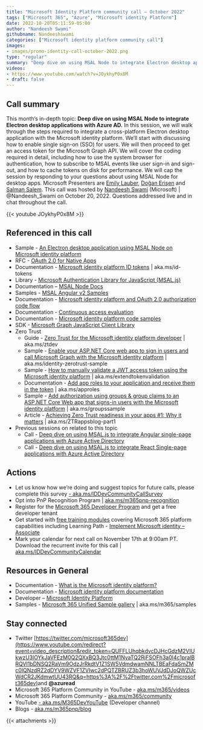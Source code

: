 ```yaml
---
title: "Microsoft Identity Platform community call – October 2022"
tags: ["Microsoft 365", "Azure", "Microsoft identity Platform"]
date: 2022-10-20T05:11:59-05:00
author: "Nandeesh Swami"
githubname: Nandeeshswami
categories: ["Microsoft identity platform community call"]
images:
- images/promo-identity-call-october-2022.png
type: "regular"
summary: "Deep dive on using MSAL Node to integrate Electron desktop applications with Azure AD.  Overview of MSAL Node, OAuth 2.0 native app best practices, enabling single sign-on (SSO), acquiring a token for Microsoft Graph, calling Microsoft Graph and Q & A."
videos:
- https://www.youtube.com/watch?v=JOykhyP0x8M
- draft: false
---
```



## Call summary

This month’s in-depth topic: **Deep dive on using MSAL Node to integrate Electron desktop applications with Azure AD.** In this session, we will walk through the steps required to integrate a cross-platform Electron desktop application with the Microsoft identity platform. We’ll start with discussing how to enable single sign-on (SSO) for users. We will then proceed to get an access token for the Microsoft Graph API. We will cover the coding required in detail, including how to use the system browser for authentication, how to subscribe to MSAL events like user sign-in and sign-out, and how to cache tokens on disk for performance. We will cap the session by responding to your questions about using MSAL Node for desktop apps. Microsoft Presenters are [Emily Lauber](https://www.linkedin.com/in/emlauber/), [Doğan Erişen](https://www.linkedin.com/in/doganerisen/) and [Salman Salem](https://www.linkedin.com/in/salman-salem/). This call was hosted by [Nandeesh Swami](https://twitter.com/Nandeesh_Swami) (Microsoft) \| @Nandeesh_Swami on October 20, 2022. Questions addressed live and in chat throughout the call.

{{< youtube JOykhyP0x8M >}}

## Referenced in this call

* Sample - [An Electron desktop application using MSAL Node on Microsoft identity platform](https://github.com/Azure-Samples/ms-identity-javascript-nodejs-desktop)
* RFC - [OAuth 2.0 for Native Apps](https://www.rfc-editor.org/rfc/rfc8252)
* Documentation - [Microsoft identity platform ID tokens](https://learn.microsoft.com/azure/active-directory/develop/id-tokens) \| aka.ms/id-tokens
* Library - [Microsoft Authentication Library for JavaScript (MSAL.js)](https://github.com/AzureAD/microsoft-authentication-library-for-js)
* Documentation – [MSAL Node Docs](https://github.com/AzureAD/microsoft-authentication-library-for-js/tree/dev/lib/msal-node/docs)
* Samples - [MSAL Angular v2 Samples](https://github.com/AzureAD/microsoft-authentication-library-for-js/tree/dev/samples/msal-angular-v2-samples)
* Documentation - [Microsoft identity platform and OAuth 2.0 authorization code flow](https://learn.microsoft.com/azure/active-directory/develop/v2-oauth2-auth-code-flow)
* Documentation - [Continuous access evaluation](https://learn.microsoft.com/azure/active-directory/conditional-access/concept-continuous-access-evaluation)
* Documentation - [Microsoft identity platform code samples](https://learn.microsoft.com/azure/active-directory/develop/sample-v2-code)
* SDK - [Microsoft Graph JavaScript Client Library](https://github.com/microsoftgraph/msgraph-sdk-javascript)
* Zero Trust
    * Guide - [Zero Trust for the Microsoft identity platform developer](https://azure.microsoft.com/resources/zero-trust-for-the-microsoft-identity-platform-developer/) \| aka.ms/ztdev
    * Sample - [Enable your ASP.NET Core web app to sign in users and call Microsoft Graph with the Microsoft identity platform](https://github.com/Azure-Samples/active-directory-aspnetcore-webapp-openidconnect-v2/blob/master/2-WebApp-graph-user/2-1-Call-MSGraph/README.md) \| aka.ms/identity-zerotrust-sample
    * Sample - [How to manually validate a JWT access token using the Microsoft identity platform](https://github.com/Azure-Samples/active-directory-dotnet-webapi-manual-jwt-validation/blob/master/README.md) \| aka.ms/extendtokenvalidation
    * Documentation - [Add app roles to your application and receive them in the token](https://learn.microsoft.com/azure/active-directory/develop/howto-add-app-roles-in-azure-ad-apps) \| aka.ms/approles
    * Sample - [Add authorization using groups & group claims to an ASP.NET Core Web app that signs-in users with the Microsoft identity platform](https://github.com/Azure-Samples/active-directory-aspnetcore-webapp-openidconnect-v2/blob/master/5-WebApp-AuthZ/5-2-Groups/README.md) \| aka.ms/groupssample
    * Article - [Achieving Zero Trust readiness in your apps \#1: Why it matters](https://techcommunity.microsoft.com/t5/microsoft-entra-azure-ad-blog/achieving-zero-trust-readiness-in-your-apps-1-why-it-matters/ba-p/2959972) \| aka.ms/ZTRappsblog-part1
* Previous sessions on related to this topic
    * Call - [Deep dive on using MSAL.js to integrate Angular single-page applications with Azure Active Directory](https://pnp.github.io/blog/microsoft-identity-platform-community-call/microsoft-identity-platform-community-call-august-2022/)
    * Call - [Deep dive on using MSAL.js to integrate React Single-page applications with Azure Active Directory](https://pnp.github.io/blog/microsoft-identity-platform-community-call/microsoft-identity-platform-community-call-july-2022/)

## Actions

* Let us know how we’re doing and suggest topics for future calls, please complete this survey [- aka.ms/IDDevCommunityCallSurvey](https://aka.ms/IDDevCommunityCallSurvey)
* Opt into PnP Recognition Program \| [aka.ms/m365pnp-recognition](https://aka.ms/m365pnp-recognition)
* Register for the [Microsoft 365 Developer Program](https://aka.ms/m365/devprogram) and get a free developer tenant
* Get started with [free training modules](https://aka.ms/m365/dev/learn) covering Microsoft 365 platform capabilities including Learning Path - [Implement Microsoft identity – Associate](https://docs.microsoft.com/learn/paths/m365-identity-associate/)
* Mark your calendar for next call on November 17th at 9:00am PT. Download the recurrent invite for this call \| [aka.ms/IDDevCommunityCalendar](https://aka.ms/IDDevCommunityCalendar)

## Resources in General

* Documentation - [What is the Microsoft identity platform?](https://docs.microsoft.com/azure/active-directory/develop/v2-overview)
* Documentation - [Microsoft identity platform documentation](https://docs.microsoft.com/azure/active-directory/develop/)
* Developer – [Microsoft Identity Platform](https://developer.microsoft.com/identity)
* Samples - [Microsoft 365 Unified Sample gallery](https://adoption.microsoft.com/sample-solution-gallery/) \| aka.ms/m365/samples

## Stay connected

* Twitter [https://twitter.com/microsoft365dev](https://www.youtube.com/redirect?event=video_description&redir_token=QUFFLUhqbkdvcDJHcGdzM2VIUkwzU3lOYkJaVFEzM0Q2QXxBQ3Jtc0ttM1NyaTQ2RjFSOFh3a0l4c1pralBRQVI1bDNSQ2RaVm9OdzJrRkdtV1Z1SW5VdmdwamNNLTBEaFdaSmZMc0lQNzdRZ2dDYV9WZVF1ZVIwc2dPQTZBRUZ3b3hoWUVJdDJoQWZUcWdCR2JKdmwtUU43RQ&q=https%3A%2F%2Ftwitter.com%2Fmicrosoft365dev)​ and **@azuread**
* Microsoft 365 Platform Community in YouTube - [aka.ms/m365/videos](https://aka.ms/m365/videos)
* Microsoft 365 Platform Community - [aka.ms/m365/community](http://aka.ms/m365/community)
* YouTube [- aka.ms/M365DevYouTube](https://www.youtube.com/redirect?event=video_description&redir_token=QUFFLUhqa3RzWmpNU2VPRmh6dXBad3hKMmxySjBaQVl6Z3xBQ3Jtc0trVjYyeXZlSXZiX0JydHlyeHdqcTRSUnczX2xrVDloOWhzeGVCYXFibjBiM1VpXzFOd2dZX2dJdlNYQWYtekcyWXZOTHp3VkdoU2JsdmNVQ3dtdkw2ZHF0cVdCS29TQmJ1Z3hoVmJyd3JtYlFxUW92WQ&q=https%3A%2F%2Faka.ms%2FM365DevYouTube)​ (Developer channel)
* Blogs - [aka.ms/m365pnp/blog](https://aka.ms/m365pnp/blog)

{{< attachments >}}
